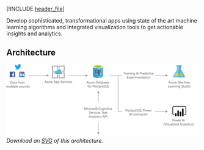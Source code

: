 


[!INCLUDE [header_file](../../../includes/sol-idea-header.md)]

Develop sophisticated, transformational apps using state of the art machine learning algorithms and integrated visualization tools to get actionable insights and analytics.

## Architecture

![Architecture Diagram](../media/intelligent-apps-using-azure-database-for-postgresql.png)
*Download an [SVG](../media/intelligent-apps-using-azure-database-for-postgresql.svg) of this architecture.*
